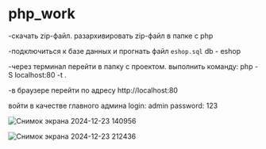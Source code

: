 # php_work
-скачать zip-файл. разархивировать zip-файл в папке с php

-подключиться к базе данных и прогнать файл `eshop.sql` db - eshop

-через терминал перейти в папку с проектом. выполнить команду: php -S localhost:80 -t .

-в браузере перейти по адресу http://localhost:80

войти в качестве главного админа login: admin password: 123


![Снимок экрана 2024-12-23 140956](https://github.com/user-attachments/assets/71b92c63-ef11-466a-acc0-18f6e0c79343)


![Снимок экрана 2024-12-23 212436](https://github.com/user-attachments/assets/22076e81-2053-4e84-bdef-42a5502711fe)
